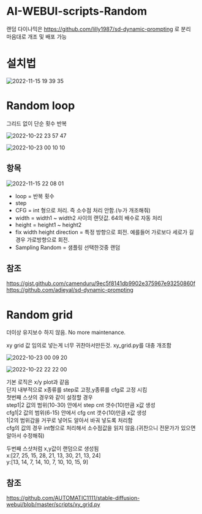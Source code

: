 # AI-WEBUI-scripts-Random

랜덤 다이나믹은 https://github.com/lilly1987/sd-dynamic-prompting 로 분리  
마음대로 개조 및 배포 가능  


# 설치법

![2022-11-15 19 39 35](https://user-images.githubusercontent.com/20321215/201926877-6279b138-a1a8-49e1-8db1-31121e872cd4.png)


# Random loop

그리드 없이 단순 횟수 반복

![2022-10-22 23 57 47](https://user-images.githubusercontent.com/20321215/197346617-0ed1cd09-0ddd-48ad-8161-bc1540d628ad.png)  

![2022-10-23 00 10 10](https://user-images.githubusercontent.com/20321215/197346739-84835f11-3eea-4df5-b091-a57d4b0c0b51.png)  


## 항목

![2022-11-15 22 08 01](https://user-images.githubusercontent.com/20321215/201927356-73cefcd3-882c-4ab8-a410-d35dd6e063c9.png)

- loop = 반복 횟수
- step
- CFG = int 형으로 처리. 즉 소수점 처리 안함.(누가 개조해줘)
- width = width1 ~ width2 사이의 랜덧값. 64의 배수로 자동 처리
- height = height1 ~ height2
- fix width height direction = 특정 방향으로 회전. 예를들어 가로보다 세로가 길 경우 가로방향으로 회전.
- Sampling Random = 샘플링 선택한것중 랜덤


## 참조

https://gist.github.com/camenduru/9ec5f8141db9902e375967e93250860f  
https://github.com/adieyal/sd-dynamic-prompting  


# Random grid

더이상 유지보수 하지 않음. No more maintenance.  

xy grid 값 임의로 넣는게 너무 귀찬아서만든것. 
xy_grid.py를 대충 개조함  

![2022-10-23 00 09 20](https://user-images.githubusercontent.com/20321215/197346726-f93b7e84-f808-4167-9969-dc42763eeff1.png)  

![2022-10-22 22 22 00](https://user-images.githubusercontent.com/20321215/197341554-306e9384-9d1d-45c0-833f-55c03edec5fc.png)  

기본 로직은 x/y plot과 같음  
단지 내부적으로 x종류를 step로 고정,y종류를 cfg로 고정 시킴  
첫번째 스샷의 경우와 같이 설정할 경우  
step1|2 값의 범위(10-30) 안에서 step cnt 갯수(10)만큼 x값 생성  
cfg1|2 값의 범위(6-15) 안에서 cfg cnt 갯수(10)만큼 x값 생성  
1|2의 범위갑을 거꾸로 넣어도 알아서 바궈 넣도록 처리함  
cfg의 값의 경우 int형으로 처리해서 소수점값을 읽지 않음.(귀찬으니 전문가가 있으면 알아서 수정해줘)  

두번째 스샷처럼 x,y값이 랜덤으로 생성됨  
x:[27, 25, 15, 28, 21, 13, 30, 21, 13, 24]  
y:[13, 14, 7, 14, 10, 7, 10, 10, 15, 9]  


## 참조

https://github.com/AUTOMATIC1111/stable-diffusion-webui/blob/master/scripts/xy_grid.py  







